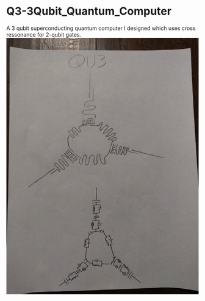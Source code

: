 # Q3-3Qubit_Quantum_Computer
A 3 qubit superconducting quantum computer I designed which uses cross ressonance for 2-qubit gates.
![alt text](https://github.com/Northerneye/Q3-3Qubit_Quantum_Computer/blob/master/Q3Circuit.jpg?raw=true)
